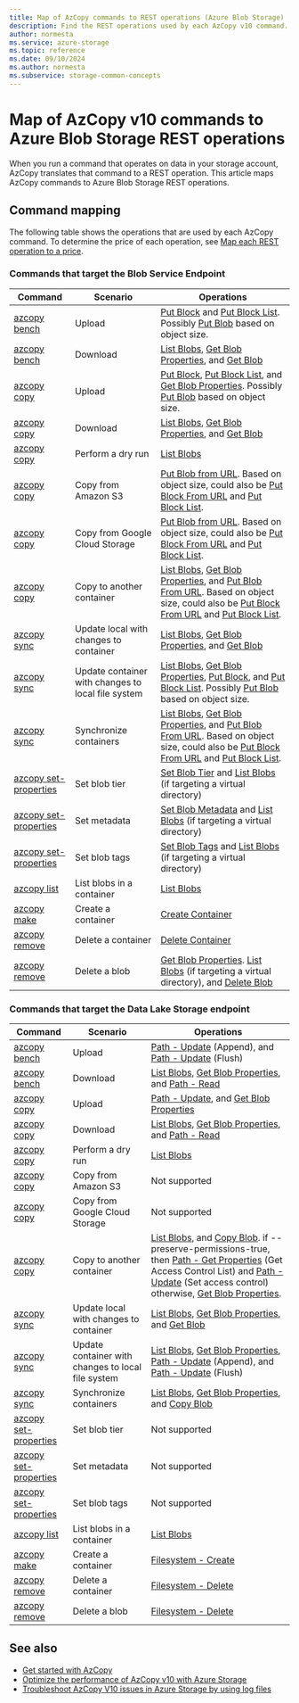```yaml
---
title: Map of AzCopy commands to REST operations (Azure Blob Storage)
description: Find the REST operations used by each AzCopy v10 command.
author: normesta
ms.service: azure-storage
ms.topic: reference
ms.date: 09/10/2024
ms.author: normesta
ms.subservice: storage-common-concepts
---
```


# Map of AzCopy v10 commands to Azure Blob Storage REST operations

When you run a command that operates on data in your storage account, AzCopy translates that command to a REST operation. This article maps AzCopy commands to Azure Blob Storage REST operations.  

## Command mapping

The following table shows the operations that are used by each AzCopy command. To determine the price of each operation, see [Map each REST operation to a price](../blobs/map-rest-apis-transaction-categories.md).

### Commands that target the Blob Service Endpoint

| Command | Scenario | Operations |
|---------|----------|-----------------------------------------|
| [azcopy bench](../common/storage-ref-azcopy-bench.md?toc=/azure/storage/blobs/toc.json) | Upload   | [Put Block](/rest/api/storageservices/put-block-list) and [Put Block List](/rest/api/storageservices/put-block-list). Possibly [Put Blob](/rest/api/storageservices/put-blob) based on object size.|
| [azcopy bench](../common/storage-ref-azcopy-bench.md?toc=/azure/storage/blobs/toc.json) | Download |[List Blobs](/rest/api/storageservices/list-blobs), [Get Blob Properties](/rest/api/storageservices/get-blob-properties), and [Get Blob](/rest/api/storageservices/get-blob) |
| [azcopy copy](../common/storage-ref-azcopy-copy.md?toc=/azure/storage/blobs/toc.json) | Upload | [Put Block](/rest/api/storageservices/put-block-list), [Put Block List](/rest/api/storageservices/put-block-list), and [Get Blob Properties](/rest/api/storageservices/get-blob-properties). Possibly [Put Blob](/rest/api/storageservices/put-blob) based on object size. |
| [azcopy copy](../common/storage-ref-azcopy-copy.md?toc=/azure/storage/blobs/toc.json) | Download | [List Blobs](/rest/api/storageservices/list-blobs), [Get Blob Properties](/rest/api/storageservices/get-blob-properties), and [Get Blob](/rest/api/storageservices/get-blob) |
| [azcopy copy](../common/storage-ref-azcopy-copy.md?toc=/azure/storage/blobs/toc.json) | Perform a dry run | [List Blobs](/rest/api/storageservices/list-blobs) |
| [azcopy copy](../common/storage-ref-azcopy-copy.md?toc=/azure/storage/blobs/toc.json) | Copy from Amazon S3|[Put Blob from URL](/rest/api/storageservices/put-blob-from-url). Based on object size, could also be [Put Block From URL](/rest/api/storageservices/put-block-from-url) and [Put Block List](/rest/api/storageservices/put-block-list). |
| [azcopy copy](../common/storage-ref-azcopy-copy.md?toc=/azure/storage/blobs/toc.json) | Copy from Google Cloud Storage |[Put Blob from URL](/rest/api/storageservices/put-blob-from-url). Based on object size, could also be [Put Block From URL](/rest/api/storageservices/put-block-from-url) and [Put Block List](/rest/api/storageservices/put-block-list). |
| [azcopy copy](../common/storage-ref-azcopy-copy.md?toc=/azure/storage/blobs/toc.json) | Copy to another container |[List Blobs](/rest/api/storageservices/list-blobs), [Get Blob Properties](/rest/api/storageservices/get-blob-properties), and [Put Blob From URL](/rest/api/storageservices/put-blob-from-url). Based on object size, could also be [Put Block From URL](/rest/api/storageservices/put-block-from-url) and [Put Block List](/rest/api/storageservices/put-block-list). |
| [azcopy sync](../common/storage-ref-azcopy-sync.md?toc=/azure/storage/blobs/toc.json) | Update local with changes to container |[List Blobs](/rest/api/storageservices/list-blobs), [Get Blob Properties](/rest/api/storageservices/get-blob-properties), and [Get Blob](/rest/api/storageservices/get-blob) |
| [azcopy sync](../common/storage-ref-azcopy-sync.md?toc=/azure/storage/blobs/toc.json) | Update container with changes to local file system |[List Blobs](/rest/api/storageservices/list-blobs), [Get Blob Properties](/rest/api/storageservices/get-blob-properties), [Put Block](/rest/api/storageservices/put-block-list), and [Put Block List](/rest/api/storageservices/put-block-list). Possibly [Put Blob](/rest/api/storageservices/put-blob) based on object size. |
| [azcopy sync](../common/storage-ref-azcopy-sync.md?toc=/azure/storage/blobs/toc.json) | Synchronize containers |[List Blobs](/rest/api/storageservices/list-blobs), [Get Blob Properties](/rest/api/storageservices/get-blob-properties), and [Put Blob From URL](/rest/api/storageservices/put-blob-from-url). Based on object size, could also be [Put Block From URL](/rest/api/storageservices/put-block-from-url) and [Put Block List](/rest/api/storageservices/put-block-list). |
| [azcopy set-properties](../common/storage-ref-azcopy-set-properties.md?toc=/azure/storage/blobs/toc.json) | Set blob tier |[Set Blob Tier](/rest/api/storageservices/set-blob-tier) and [List Blobs](/rest/api/storageservices/list-blobs) (if targeting a virtual directory) |
| [azcopy set-properties](../common/storage-ref-azcopy-set-properties.md?toc=/azure/storage/blobs/toc.json) | Set metadata |[Set Blob Metadata](/rest/api/storageservices/set-blob-metadata) and [List Blobs](/rest/api/storageservices/list-blobs) (if targeting a virtual directory) |
| [azcopy set-properties](../common/storage-ref-azcopy-set-properties.md?toc=/azure/storage/blobs/toc.json) | Set blob tags |[Set Blob Tags](/rest/api/storageservices/set-blob-tags) and [List Blobs](/rest/api/storageservices/list-blobs) (if targeting a virtual directory) |
| [azcopy list](../common/storage-ref-azcopy-list.md?toc=/azure/storage/blobs/toc.json) | List blobs in a container|[List Blobs](/rest/api/storageservices/list-blobs) |
| [azcopy make](../common/storage-ref-azcopy-make.md?toc=/azure/storage/blobs/toc.json) | Create a container |[Create Container](/rest/api/storageservices/create-container) |
| [azcopy remove](../common/storage-ref-azcopy-remove.md?toc=/azure/storage/blobs/toc.json) | Delete a container |[Delete Container](/rest/api/storageservices/delete-container) |
| [azcopy remove](../common/storage-ref-azcopy-remove.md?toc=/azure/storage/blobs/toc.json) | Delete a blob |[Get Blob Properties](/rest/api/storageservices/get-blob-properties). [List Blobs](/rest/api/storageservices/list-blobs) (if targeting a virtual directory), and [Delete Blob](/rest/api/storageservices/delete-blob) |

### Commands that target the Data Lake Storage endpoint

| Command | Scenario | Operations |
|---------|----------|-----------------------------------------|
| [azcopy bench](../common/storage-ref-azcopy-bench.md?toc=/azure/storage/blobs/toc.json) | Upload   | [Path - Update](/rest/api/storageservices/datalakestoragegen2/path/update) (Append), and [Path - Update](/rest/api/storageservices/datalakestoragegen2/path/update) (Flush)   |
| [azcopy bench](../common/storage-ref-azcopy-bench.md?toc=/azure/storage/blobs/toc.json) | Download | [List Blobs](/rest/api/storageservices/list-blobs), [Get Blob Properties](/rest/api/storageservices/get-blob-properties), and [Path - Read](/rest/api/storageservices/datalakestoragegen2/path/read)|
| [azcopy copy](../common/storage-ref-azcopy-copy.md?toc=/azure/storage/blobs/toc.json) | Upload | [Path - Update](/rest/api/storageservices/datalakestoragegen2/path/update), and [Get Blob Properties](/rest/api/storageservices/get-blob-properties) |
| [azcopy copy](../common/storage-ref-azcopy-copy.md?toc=/azure/storage/blobs/toc.json) | Download |[List Blobs](/rest/api/storageservices/list-blobs), [Get Blob Properties](/rest/api/storageservices/get-blob-properties), and [Path - Read](/rest/api/storageservices/datalakestoragegen2/path/read) |
| [azcopy copy](../common/storage-ref-azcopy-copy.md?toc=/azure/storage/blobs/toc.json) | Perform a dry run | [List Blobs](/rest/api/storageservices/list-blobs) |
| [azcopy copy](../common/storage-ref-azcopy-copy.md?toc=/azure/storage/blobs/toc.json) | Copy from Amazon S3| Not supported |
| [azcopy copy](../common/storage-ref-azcopy-copy.md?toc=/azure/storage/blobs/toc.json) | Copy from Google Cloud Storage | Not supported |
| [azcopy copy](../common/storage-ref-azcopy-copy.md?toc=/azure/storage/blobs/toc.json) | Copy to another container | [List Blobs](/rest/api/storageservices/list-blobs), and [Copy Blob](/rest/api/storageservices/copy-blob). if --preserve-permissions-true, then [Path - Get Properties](/rest/api/storageservices/datalakestoragegen2/path/get-properties) (Get Access Control List) and [Path - Update](/rest/api/storageservices/datalakestoragegen2/path/update) (Set access control) otherwise, [Get Blob Properties](/rest/api/storageservices/get-blob-properties). | 
| [azcopy sync](../common/storage-ref-azcopy-sync.md?toc=/azure/storage/blobs/toc.json) | Update local with changes to container | [List Blobs](/rest/api/storageservices/list-blobs), [Get Blob Properties](/rest/api/storageservices/get-blob-properties), and [Get Blob](/rest/api/storageservices/get-blob) |
| [azcopy sync](../common/storage-ref-azcopy-sync.md?toc=/azure/storage/blobs/toc.json) | Update container with changes to local file system | [List Blobs](/rest/api/storageservices/list-blobs), [Get Blob Properties](/rest/api/storageservices/get-blob-properties), [Path - Update](/rest/api/storageservices/datalakestoragegen2/path/update) (Append), and [Path - Update](/rest/api/storageservices/datalakestoragegen2/path/update) (Flush)|
| [azcopy sync](../common/storage-ref-azcopy-sync.md?toc=/azure/storage/blobs/toc.json) | Synchronize containers | [List Blobs](/rest/api/storageservices/list-blobs), [Get Blob Properties](/rest/api/storageservices/get-blob-properties), and [Copy Blob](/rest/api/storageservices/copy-blob) |
| [azcopy set-properties](../common/storage-ref-azcopy-set-properties.md?toc=/azure/storage/blobs/toc.json) | Set blob tier | Not supported |
| [azcopy set-properties](../common/storage-ref-azcopy-set-properties.md?toc=/azure/storage/blobs/toc.json) | Set metadata | Not supported |
| [azcopy set-properties](../common/storage-ref-azcopy-set-properties.md?toc=/azure/storage/blobs/toc.json) | Set blob tags | Not supported |
| [azcopy list](../common/storage-ref-azcopy-list.md?toc=/azure/storage/blobs/toc.json) | List blobs in a container| [List Blobs](/rest/api/storageservices/list-blobs)|
| [azcopy make](../common/storage-ref-azcopy-make.md?toc=/azure/storage/blobs/toc.json) | Create a container | [Filesystem - Create](/rest/api/storageservices/datalakestoragegen2/filesystem/create) |
| [azcopy remove](../common/storage-ref-azcopy-remove.md?toc=/azure/storage/blobs/toc.json) | Delete a container | [Filesystem - Delete](/rest/api/storageservices/datalakestoragegen2/filesystem/delete) |
| [azcopy remove](../common/storage-ref-azcopy-remove.md?toc=/azure/storage/blobs/toc.json) | Delete a blob | [Filesystem - Delete](/rest/api/storageservices/datalakestoragegen2/filesystem/delete) |

## See also

- [Get started with AzCopy](storage-use-azcopy-v10.md)
- [Optimize the performance of AzCopy v10 with Azure Storage](storage-use-azcopy-optimize.md)
- [Troubleshoot AzCopy V10 issues in Azure Storage by using log files](storage-use-azcopy-configure.md)

